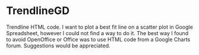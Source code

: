 TrendlineGD
===========

Trendline HTML code. 
I want to plot a best fit line on a scatter plot in Google Spreadsheet, however I could not find a way to do it. 
The best way I found to avoid OpenOffice or Office was to use HTML code from a Google Charts forum. 
Suggestions would be appreciated. 
